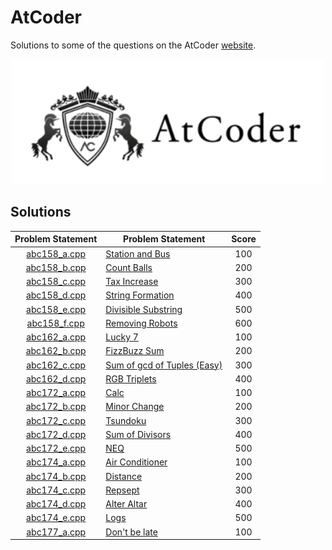 # AtCoder

Solutions to some of the questions on the AtCoder [website](https://atcoder.jp/ "AtCoder").

<p align="center"><img src="../assets/atcoder.png"></p>

## Solutions

| Problem Statement              | Problem Statement                                                                                    | Score |
|:------------------------------:|------------------------------------------------------------------------------------------------------|:-----:|
| [abc158_a.cpp]                 | [Station and Bus](https://atcoder.jp/contests/abc158/tasks/abc158_a)                                 | 100   |
| [abc158_b.cpp]                 | [Count Balls](https://atcoder.jp/contests/abc158/tasks/abc158_b)                                     | 200   |
| [abc158_c.cpp]                 | [Tax Increase](https://atcoder.jp/contests/abc158/tasks/abc158_c)                                    | 300   |
| [abc158_d.cpp]                 | [String Formation](https://atcoder.jp/contests/abc158/tasks/abc158_d)                                | 400   |
| [abc158_e.cpp]                 | [Divisible Substring](https://atcoder.jp/contests/abc158/tasks/abc158_e)                             | 500   |
| [abc158_f.cpp]                 | [Removing Robots](https://atcoder.jp/contests/abc158/tasks/abc158_f)                                 | 600   |
| [abc162_a.cpp]                 | [Lucky 7](https://atcoder.jp/contests/abc162/tasks/abc162_a)                                         | 100   |
| [abc162_b.cpp]                 | [FizzBuzz Sum](https://atcoder.jp/contests/abc162/tasks/abc162_b)                                    | 200   |
| [abc162_c.cpp]                 | [Sum of gcd of Tuples (Easy)](https://atcoder.jp/contests/abc162/tasks/abc162_c)                     | 300   |
| [abc162_d.cpp]                 | [RGB Triplets](https://atcoder.jp/contests/abc162/tasks/abc162_d)                                    | 400   |
| [abc172_a.cpp]                 | [Calc](https://atcoder.jp/contests/abc172/tasks/abc172_a)                                            | 100   |
| [abc172_b.cpp]                 | [Minor Change](https://atcoder.jp/contests/abc172/tasks/abc172_b)                                    | 200   |
| [abc172_c.cpp]                 | [Tsundoku](https://atcoder.jp/contests/abc172/tasks/abc172_c)                                        | 300   |
| [abc172_d.cpp]                 | [Sum of Divisors](https://atcoder.jp/contests/abc172/tasks/abc172_d)                                 | 400   |
| [abc172_e.cpp]                 | [NEQ](https://atcoder.jp/contests/abc172/tasks/abc172_e)                                             | 500   |
| [abc174_a.cpp]                 | [Air Conditioner](https://atcoder.jp/contests/abc174/tasks/abc174_a)                                 | 100   |
| [abc174_b.cpp]                 | [Distance](https://atcoder.jp/contests/abc174/tasks/abc174_b)                                        | 200   |
| [abc174_c.cpp]                 | [Repsept](https://atcoder.jp/contests/abc174/tasks/abc174_c)                                         | 300   |
| [abc174_d.cpp]                 | [Alter Altar](https://atcoder.jp/contests/abc174/tasks/abc174_d)                                     | 400   |
| [abc174_e.cpp]                 | [Logs](https://atcoder.jp/contests/abc174/tasks/abc174_e)                                            | 500   |
| [abc177_a.cpp]                 | [Don't be late](https://atcoder.jp/contests/abc177/tasks/abc177_a)                                   | 100   |

[//]: # (Solutions)

[abc158_a.cpp]: Solutions/abc158_a.cpp?ts=4
[abc158_b.cpp]: Solutions/abc158_b.cpp?ts=4
[abc158_c.cpp]: Solutions/abc158_c.cpp?ts=4
[abc158_d.cpp]: Solutions/abc158_d.cpp?ts=4
[abc158_e.cpp]: Solutions/abc158_e.cpp?ts=4
[abc158_f.cpp]: Solutions/abc158_f.cpp?ts=4
[abc162_a.cpp]: Solutions/abc162_a.cpp?ts=4
[abc162_b.cpp]: Solutions/abc162_b.cpp?ts=4
[abc162_c.cpp]: Solutions/abc162_c.cpp?ts=4
[abc162_d.cpp]: Solutions/abc162_d.cpp?ts=4
[abc172_a.cpp]: Solutions/abc172_a.cpp?ts=4
[abc172_b.cpp]: Solutions/abc172_b.cpp?ts=4
[abc172_c.cpp]: Solutions/abc172_c.cpp?ts=4
[abc172_d.cpp]: Solutions/abc172_d.cpp?ts=4
[abc172_e.cpp]: Solutions/abc172_e.cpp?ts=4
[abc174_a.cpp]: Solutions/abc174_a.cpp?ts=4
[abc174_b.cpp]: Solutions/abc174_b.cpp?ts=4
[abc174_c.cpp]: Solutions/abc174_c.cpp?ts=4
[abc174_d.cpp]: Solutions/abc174_d.cpp?ts=4
[abc174_e.cpp]: Solutions/abc174_e.cpp?ts=4
[abc177_a.cpp]: Solutions/abc177_a.cpp?ts=4

[//]: # (EOF)